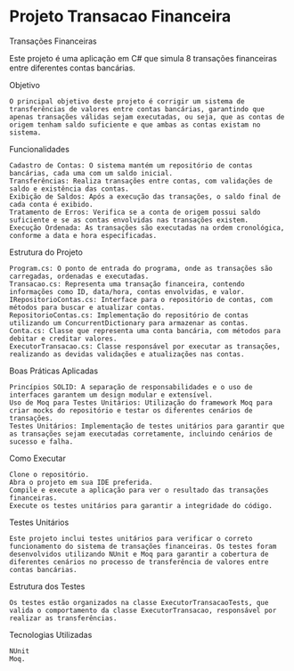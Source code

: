 # Projeto Transacao Financeira
Transações Financeiras

Este projeto é uma aplicação em C# que simula 8 transações financeiras entre diferentes contas bancárias. 

Objetivo

    O principal objetivo deste projeto é corrigir um sistema de transferências de valores entre contas bancárias, garantindo que apenas transações válidas sejam executadas, ou seja, que as contas de origem tenham saldo suficiente e que ambas as contas existam no sistema.

Funcionalidades

    Cadastro de Contas: O sistema mantém um repositório de contas bancárias, cada uma com um saldo inicial.
    Transferências: Realiza transações entre contas, com validações de saldo e existência das contas.
    Exibição de Saldos: Após a execução das transações, o saldo final de cada conta é exibido.
    Tratamento de Erros: Verifica se a conta de origem possui saldo suficiente e se as contas envolvidas nas transações existem.
    Execução Ordenada: As transações são executadas na ordem cronológica, conforme a data e hora especificadas.

Estrutura do Projeto

    Program.cs: O ponto de entrada do programa, onde as transações são carregadas, ordenadas e executadas.
    Transacao.cs: Representa uma transação financeira, contendo informações como ID, data/hora, contas envolvidas, e valor.
    IRepositorioContas.cs: Interface para o repositório de contas, com métodos para buscar e atualizar contas.
    RepositorioContas.cs: Implementação do repositório de contas utilizando um ConcurrentDictionary para armazenar as contas.
    Conta.cs: Classe que representa uma conta bancária, com métodos para debitar e creditar valores.
    ExecutorTransacao.cs: Classe responsável por executar as transações, realizando as devidas validações e atualizações nas contas.

Boas Práticas Aplicadas

    Princípios SOLID: A separação de responsabilidades e o uso de interfaces garantem um design modular e extensível.
    Uso de Moq para Testes Unitários: Utilização do framework Moq para criar mocks do repositório e testar os diferentes cenários de transações.
    Testes Unitários: Implementação de testes unitários para garantir que as transações sejam executadas corretamente, incluindo cenários de sucesso e falha.

Como Executar

    Clone o repositório.
    Abra o projeto em sua IDE preferida.
    Compile e execute a aplicação para ver o resultado das transações financeiras.
    Execute os testes unitários para garantir a integridade do código.

Testes Unitários

    Este projeto inclui testes unitários para verificar o correto funcionamento do sistema de transações financeiras. Os testes foram desenvolvidos utilizando NUnit e Moq para garantir a cobertura de diferentes cenários no processo de transferência de valores entre contas bancárias.
    
Estrutura dos Testes

    Os testes estão organizados na classe ExecutorTransacaoTests, que valida o comportamento da classe ExecutorTransacao, responsável por realizar as transferências.


Tecnologias Utilizadas

    NUnit
    Moq.
    
